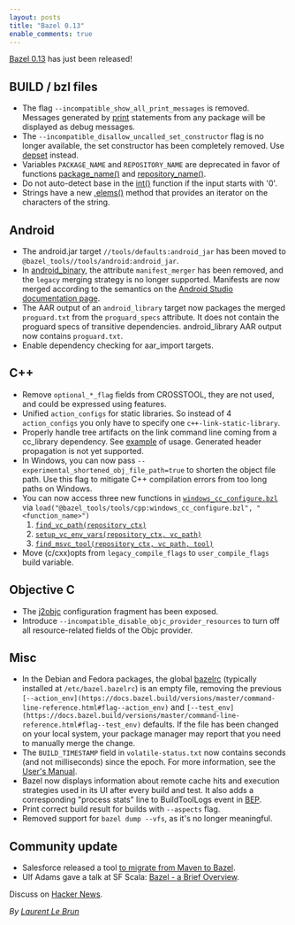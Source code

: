 ```yaml
---
layout: posts
title: "Bazel 0.13"
enable_comments: true
---
```


[Bazel 0.13](https://github.com/bazelbuild/bazel/releases/tag/0.13.0) has just
been released!


## BUILD / bzl files



*   The flag `--incompatible_show_all_print_messages` is removed. Messages generated by [print](https://docs.bazel.build/versions/master/skylark/lib/globals.html#print) statements from any package will be displayed as debug messages.
*   The `--incompatible_disallow_uncalled_set_constructor` flag is no longer available, the set constructor has been completely removed. Use [depset](https://docs.bazel.build/versions/master/skylark/lib/globals.html#depset) instead.
*   Variables `PACKAGE_NAME` and `REPOSITORY_NAME` are deprecated in favor of functions [package_name()](https://docs.bazel.build/versions/master/skylark/lib/native.html#package_name) and [repository_name()](https://docs.bazel.build/versions/master/skylark/lib/native.html#package_group).
*   Do not auto-detect base in the [int()](https://docs.bazel.build/versions/master/skylark/lib/globals.html#int) function if the input starts with '0'.
*   Strings have a new [.elems()](https://docs.bazel.build/versions/master/skylark/lib/string.html#elems) method that provides an iterator on the characters of the string.


## Android



*   The android.jar target `//tools/defaults:android_jar` has been moved to `@bazel_tools//tools/android:android_jar`.
*   In [android_binary](https://docs.bazel.build/versions/master/be/android.html#android_binary), the attribute `manifest_merger` has been removed, and the `legacy` merging strategy is no longer supported. Manifests are now merged according to the semantics on the [Android Studio documentation page](https://developer.android.com/studio/build/manifest-merge.html).
*   The AAR output of an `android_library` target now packages the merged `proguard.txt` from the `proguard_specs` attribute. It does not contain the proguard specs of transitive dependencies. android_library AAR output now contains `proguard.txt`.
*   Enable dependency checking for aar_import targets.


## C++



*   Remove `optional_*_flag` fields from CROSSTOOL, they are not used, and could be expressed using features.
*   Unified `action_configs` for static libraries. So instead of 4 `action_configs` you only have to specify one `c++-link-static-library`.
*   Properly handle tree artifacts on the link command line coming from a cc_library dependency. See [example](https://stackoverflow.com/questions/48417712/how-to-build-static-library-from-the-generated-source-files-using-bazel-build/48524539#48524539) of usage. Generated header propagation is not yet supported.
*   In Windows, you can now pass `--experimental_shortened_obj_file_path=true` to shorten the object file path. Use this flag to mitigate C++ compilation errors from too long paths on Windows.
*   You can now access three new functions in [`windows_cc_configure.bzl`](https://github.com/bazelbuild/bazel/blob/master/tools/cpp/windows_cc_configure.bzl) via `load("@bazel_tools/tools/cpp:windows_cc_configure.bzl", "<function_name>")`
    1.  [`find_vc_path(repository_ctx)`](https://github.com/bazelbuild/bazel/blob/9566f677a1093e3a3c0ddaed3f9ab34dd98e5e26/tools/cpp/windows_cc_configure.bzl#L108)
    1.  [`setup_vc_env_vars(repository_ctx, vc_path)`](https://github.com/bazelbuild/bazel/blob/9566f677a1093e3a3c0ddaed3f9ab34dd98e5e26/tools/cpp/windows_cc_configure.bzl#L184)
    1.  [`find_msvc_tool(repository_ctx, vc_path, tool)`](https://github.com/bazelbuild/bazel/blob/9566f677a1093e3a3c0ddaed3f9ab34dd98e5e26/tools/cpp/windows_cc_configure.bzl#L202)
*   Move (c/cxx)opts from `legacy_compile_flags` to `user_compile_flags` build variable.


## Objective C



*   The [j2objc](https://docs.bazel.build/versions/master/skylark/lib/j2objc.html) configuration fragment has been exposed.
*   Introduce `--incompatible_disable_objc_provider_resources` to turn off all resource-related fields of the Objc provider.


## Misc



*   In the Debian and Fedora packages, the global [bazelrc](https://docs.bazel.build/versions/master/user-manual.html#bazelrc) (typically installed at `/etc/bazel.bazelrc`) is an empty file, removing the previous `[--action_env](https://docs.bazel.build/versions/master/command-line-reference.html#flag--action_env)` and `[--test_env](https://docs.bazel.build/versions/master/command-line-reference.html#flag--test_env)` defaults. If the file has been changed on your local system, your package manager may report that you need to manually merge the change.
*   The `BUILD_TIMESTAMP` field in `volatile-status.txt` now contains seconds (and not milliseconds) since the epoch. For more information, see the [User's Manual](https://docs.bazel.build/versions/master/user-manual.html#workspace_status).
*   Bazel now displays information about remote cache hits and execution strategies used in its UI after every build and test. It also adds a corresponding "process stats" line to BuildToolLogs event in [BEP](https://docs.bazel.build/versions/master/build-event-protocol.html).
*   Print correct build result for builds with `--aspects` flag.
*   Removed support for `bazel dump --vfs`, as it's no longer meaningful.


## Community update



*   Salesforce released a tool [to migrate from Maven to Bazel](https://groups.google.com/forum/#!msg/bazel-discuss/3doCuac8J_U/lvUBFWShBwAJ).
*   Ulf Adams gave a talk at SF Scala: [Bazel - a Brief Overview](https://www.youtube.com/watch?v=m9Vypu4AYc4).


Discuss on [Hacker News](https://news.ycombinator.com/item?id=16982301).

*By [Laurent Le Brun](https://github.com/laurentlb)*

